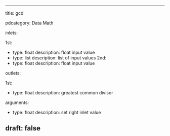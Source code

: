 --- 


title: gcd

pdcategory: Data Math

inlets:

  1st:
  - type: float
    description: float input value
  - type: list
    description: list of input values
  2nd:
  - type: float
    description: float input value

outlets:

  1st:
  - type: float
    description: greatest common divisor

arguments:
  - type: float
    description: set right inlet value





draft: false
---